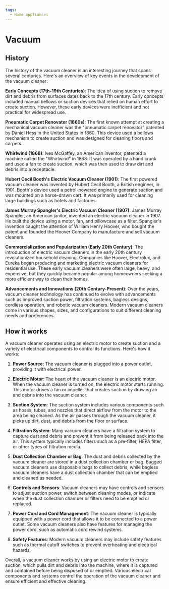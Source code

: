 ```yaml
---
tags:
  - Home appliances
---
```


<head>
    <meta charset="UTF-8">
    <meta name="viewport" content="width=device-width, initial-scale=1.0">
    <meta name="description" content="Welcome to ac-electricity! Here you will learn more about electricity, the different components used to make an electrical circuit as well as their features and use cases.">
    <meta name="keywords" content="alexis carbillet, carbillet, electricity, capacitors, conductors, diodes, electronic, energy source, hardware, home appliances, inductors, insulators, resistors, semi-conductors">
    <meta name="author" content="Alexis Carbillet ">
</head>

# Vacuum

## History

The history of the vacuum cleaner is an interesting journey that spans several centuries. Here's an overview of key events in the development of the vacuum cleaner:

**Early Concepts (17th-19th Centuries)**: The idea of using suction to remove dirt and debris from surfaces dates back to the 17th century. Early concepts included manual bellows or suction devices that relied on human effort to create suction. However, these early devices were inefficient and not practical for widespread use.

**Pneumatic Carpet Renovator (1860s)**: The first known attempt at creating a mechanical vacuum cleaner was the "pneumatic carpet renovator" patented by Daniel Hess in the United States in 1860. This device used a bellows mechanism to create suction and was designed for cleaning floors and carpets.

**Whirlwind (1868)**: Ives McGaffey, an American inventor, patented a machine called the "Whirlwind" in 1868. It was operated by a hand crank and used a fan to create suction, which was then used to draw dirt and debris into a receptacle.

**Hubert Cecil Booth's Electric Vacuum Cleaner (1901)**: The first powered vacuum cleaner was invented by Hubert Cecil Booth, a British engineer, in 1901. Booth's device used a petrol-powered engine to generate suction and was mounted on a horse-drawn cart. It was primarily used for cleaning large buildings such as hotels and factories.

**James Murray Spangler's Electric Vacuum Cleaner (1907)**: James Murray Spangler, an American janitor, invented an electric vacuum cleaner in 1907. He built the device using a motor, fan, and pillowcase as a filter. Spangler's invention caught the attention of William Henry Hoover, who bought the patent and founded the Hoover Company to manufacture and sell vacuum cleaners.

**Commercialization and Popularization (Early 20th Century)**: The introduction of electric vacuum cleaners in the early 20th century revolutionized household cleaning. Companies like Hoover, Electrolux, and Eureka began producing and marketing electric vacuum cleaners for residential use. These early vacuum cleaners were often large, heavy, and expensive, but they quickly became popular among homeowners seeking a more efficient way to clean their homes.

**Advancements and Innovations (20th Century-Present)**: Over the years, vacuum cleaner technology has continued to evolve with advancements such as improved suction power, filtration systems, bagless designs, cordless operation, and robotic vacuum cleaners. Modern vacuum cleaners come in various shapes, sizes, and configurations to suit different cleaning needs and preferences.

## How it works

A vacuum cleaner operates using an electric motor to create suction and a variety of electrical components to control its functions. Here's how it works:

1. **Power Source**: The vacuum cleaner is plugged into a power outlet, providing it with electrical power.

2. **Electric Motor**: The heart of the vacuum cleaner is an electric motor. When the vacuum cleaner is turned on, the electric motor starts running. This motor drives a fan or impeller that creates suction by drawing air and debris into the vacuum cleaner.

3. **Suction System**: The suction system includes various components such as hoses, tubes, and nozzles that direct airflow from the motor to the area being cleaned. As the air passes through the vacuum cleaner, it picks up dirt, dust, and debris from the floor or surface.

4. **Filtration System**: Many vacuum cleaners have a filtration system to capture dust and debris and prevent it from being released back into the air. This system typically includes filters such as a pre-filter, HEPA filter, or other types of filtration media.

5. **Dust Collection Chamber or Bag**: The dust and debris collected by the vacuum cleaner are stored in a dust collection chamber or bag. Bagged vacuum cleaners use disposable bags to collect debris, while bagless vacuum cleaners have a dust collection chamber that can be emptied and cleaned as needed.

6. **Controls and Sensors**: Vacuum cleaners may have controls and sensors to adjust suction power, switch between cleaning modes, or indicate when the dust collection chamber or filters need to be emptied or replaced.

7. **Power Cord and Cord Management**: The vacuum cleaner is typically equipped with a power cord that allows it to be connected to a power outlet. Some vacuum cleaners also have features for managing the power cord, such as automatic cord rewind systems.

8. **Safety Features**: Modern vacuum cleaners may include safety features such as thermal cutoff switches to prevent overheating and electrical hazards.

Overall, a vacuum cleaner works by using an electric motor to create suction, which pulls dirt and debris into the machine, where it is captured and contained before being disposed of or emptied. Various electrical components and systems control the operation of the vacuum cleaner and ensure efficient and effective cleaning.